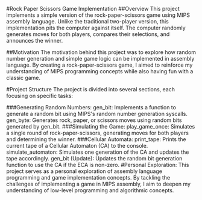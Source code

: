 #Rock Paper Scissors Game Implementation
##Overview
This project implements a simple version of the rock-paper-scissors game using MIPS assembly language. Unlike the traditional two-player version, this implementation pits the computer against itself. The computer randomly generates moves for both players, compares their selections, and announces the winner.

##Motivation
The motivation behind this project was to explore how random number generation and simple game logic can be implemented in assembly language. By creating a rock-paper-scissors game, I aimed to reinforce my understanding of MIPS programming concepts while also having fun with a classic game.

#Project Structure
The project is divided into several sections, each focusing on specific tasks:

###Generating Random Numbers:
gen_bit: Implements a function to generate a random bit using MIPS's random number generation syscalls.
 gen_byte: Generates rock, paper, or scissors moves using random bits generated by gen_bit.
###Simulating the Game:
 play_game_once: Simulates a single round of rock-paper-scissors, generating moves for both players and determining the winner.
###Cellular Automata:
 print_tape: Prints the current tape of a Cellular Automaton (CA) to the console.
 simulate_automaton: Simulates one generation of the CA and updates the tape accordingly.
 gen_bit (Update): Updates the random bit generation function to use the CA if the ECA is non-zero.
#Personal Exploration:
This project serves as a personal exploration of assembly language programming and game implementation concepts. By tackling the challenges of implementing a game in MIPS assembly, I aim to deepen my understanding of low-level programming and algorithmic concepts.
